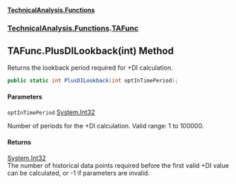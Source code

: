 #### [TechnicalAnalysis\.Functions](Atypical.TechnicalAnalysis.Functions.md 'Atypical\.TechnicalAnalysis\.Functions')
### [TechnicalAnalysis\.Functions](Atypical.TechnicalAnalysis.Functions.md#TechnicalAnalysis.Functions 'TechnicalAnalysis\.Functions').[TAFunc](TAFunc.md 'TechnicalAnalysis\.Functions\.TAFunc')

## TAFunc\.PlusDILookback\(int\) Method

Returns the lookback period required for \+DI calculation\.

```csharp
public static int PlusDILookback(int optInTimePeriod);
```
#### Parameters

<a name='TechnicalAnalysis.Functions.TAFunc.PlusDILookback(int).optInTimePeriod'></a>

`optInTimePeriod` [System\.Int32](https://docs.microsoft.com/en-us/dotnet/api/System.Int32 'System\.Int32')

Number of periods for the \+DI calculation\. Valid range: 1 to 100000\.

#### Returns
[System\.Int32](https://docs.microsoft.com/en-us/dotnet/api/System.Int32 'System\.Int32')  
The number of historical data points required before the first valid \+DI value can be calculated, or \-1 if parameters are invalid\.